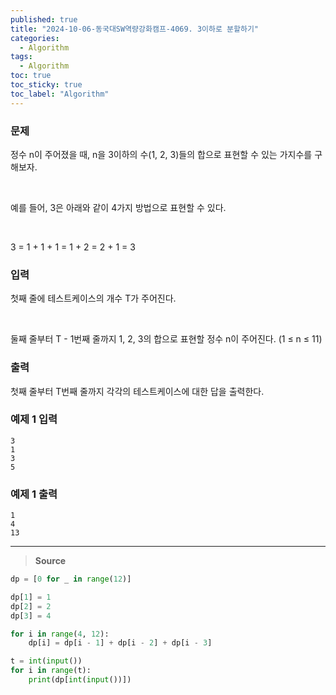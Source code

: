 ```yaml
---
published: true
title: "2024-10-06-동국대SW역량강화캠프-4069. 3이하로 분할하기"
categories:
  - Algorithm
tags:
  - Algorithm
toc: true
toc_sticky: true
toc_label: "Algorithm"
---
```


### **문제**

정수 n이 주어졌을 때, n을 3이하의 수(1, 2, 3)들의 합으로 표현할 수 있는 가지수를 구해보자.

<br/>

예를 들어, 3은 아래와 같이 4가지 방법으로 표현할 수 있다.

<br/>

3 = 1 + 1 + 1
= 1 + 2
= 2 + 1
= 3

### **입력**

첫째 줄에 테스트케이스의 개수 T가 주어진다.

<br/>

둘째 줄부터 T - 1번째 줄까지 1, 2, 3의 합으로 표현할 정수 n이 주어진다. (1 ≤ n ≤ 11)

### **출력**

첫째 줄부터 T번째 줄까지 각각의 테스트케이스에 대한 답을 출력한다.

### **예제 1 입력**

```
3
1
3
5
```

### **예제 1 출력**

```
1
4
13
```

---

> **Source**

```python
dp = [0 for _ in range(12)]

dp[1] = 1
dp[2] = 2
dp[3] = 4

for i in range(4, 12):
	dp[i] = dp[i - 1] + dp[i - 2] + dp[i - 3]

t = int(input())
for i in range(t):
	print(dp[int(input())])
```
